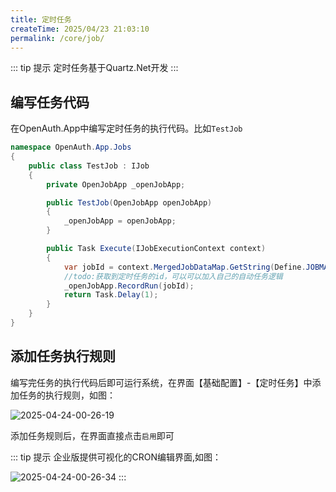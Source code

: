 ```yaml
---
title: 定时任务
createTime: 2025/04/23 21:03:10
permalink: /core/job/
---
```


::: tip 提示
定时任务基于Quartz.Net开发
:::

## 编写任务代码

在OpenAuth.App中编写定时任务的执行代码。比如`TestJob`

```csharp
namespace OpenAuth.App.Jobs
{
    public class TestJob : IJob
    {
        private OpenJobApp _openJobApp;

        public TestJob(OpenJobApp openJobApp)
        {
            _openJobApp = openJobApp;
        }

        public Task Execute(IJobExecutionContext context)
        {
            var jobId = context.MergedJobDataMap.GetString(Define.JOBMAPKEY);
            //todo:获取到定时任务的id，可以可以加入自己的自动任务逻辑
            _openJobApp.RecordRun(jobId);
            return Task.Delay(1);
        }
    }
}
```

## 添加任务执行规则

编写完任务的执行代码后即可运行系统，在界面【基础配置】-【定时任务】中添加任务的执行规则，如图：

![2025-04-24-00-26-19](http://img.openauth.net.cn/2025-04-24-00-26-19.png)

添加任务规则后，在界面直接点击`启用`即可


::: tip 提示
企业版提供可视化的CRON编辑界面,如图：

![2025-04-24-00-26-34](http://img.openauth.net.cn/2025-04-24-00-26-34.png)
:::

